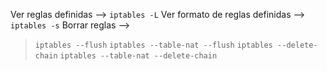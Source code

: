 Ver reglas definidas --> `iptables -L`
Ver formato de reglas definidas --> `iptables -s`
Borrar reglas -->
> `iptables --flush`
> `iptables --table-nat --flush`
> `iptables --delete-chain`
> `iptables --table-nat --delete-chain`

